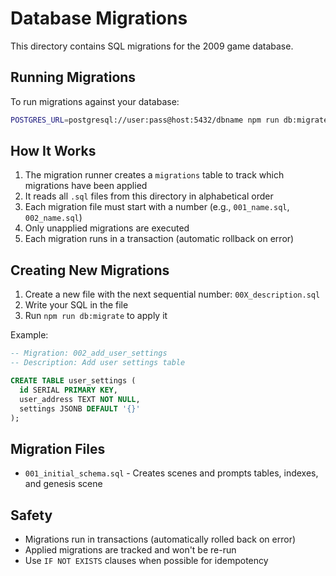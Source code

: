 # Database Migrations

This directory contains SQL migrations for the 2009 game database.

## Running Migrations

To run migrations against your database:

```bash
POSTGRES_URL=postgresql://user:pass@host:5432/dbname npm run db:migrate
```

## How It Works

1. The migration runner creates a `migrations` table to track which migrations have been applied
2. It reads all `.sql` files from this directory in alphabetical order
3. Each migration file must start with a number (e.g., `001_name.sql`, `002_name.sql`)
4. Only unapplied migrations are executed
5. Each migration runs in a transaction (automatic rollback on error)

## Creating New Migrations

1. Create a new file with the next sequential number: `00X_description.sql`
2. Write your SQL in the file
3. Run `npm run db:migrate` to apply it

Example:
```sql
-- Migration: 002_add_user_settings
-- Description: Add user settings table

CREATE TABLE user_settings (
  id SERIAL PRIMARY KEY,
  user_address TEXT NOT NULL,
  settings JSONB DEFAULT '{}'
);
```

## Migration Files

- `001_initial_schema.sql` - Creates scenes and prompts tables, indexes, and genesis scene

## Safety

- Migrations run in transactions (automatically rolled back on error)
- Applied migrations are tracked and won't be re-run
- Use `IF NOT EXISTS` clauses when possible for idempotency
